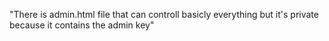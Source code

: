 "There is admin.html file that can controll basicly everything but it's private because it contains the admin key" 

